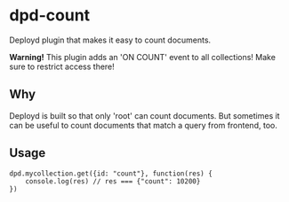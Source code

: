 # dpd-count

Deployd plugin that makes it easy to count documents.

**Warning!** This plugin adds an 'ON COUNT' event to all collections! Make sure to restrict access there!

## Why

Deployd is built so that only 'root' can count documents. But sometimes it can be useful to count documents that match a query from frontend, too.

## Usage

```
dpd.mycollection.get({id: "count"}, function(res) {
    console.log(res) // res === {"count": 10200}
})
```